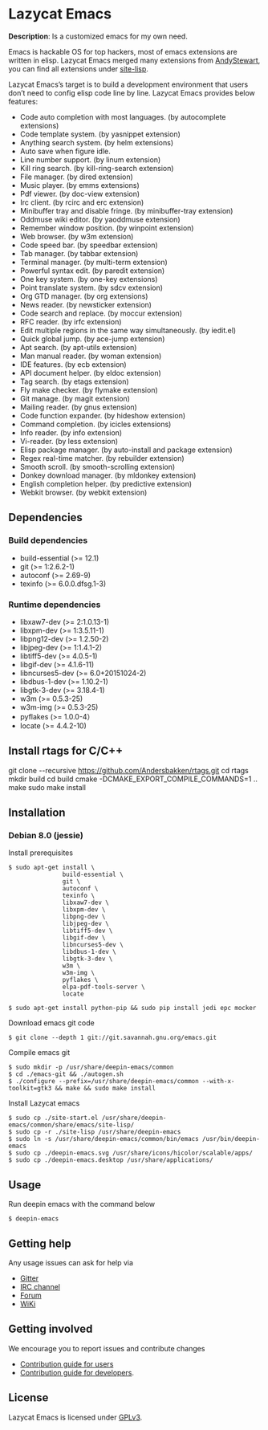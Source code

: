 # Lazycat Emacs

**Description**: Is a customized emacs for my own need.

Emacs is hackable OS for top hackers, most of emacs extensions are written in elisp.
Lazycat Emacs merged many extensions from [AndyStewart](http://www.emacswiki.org/emacs/AndyStewart),
you can find all extensions under [site-lisp](https://github.com/manateelazycat/lazycat-emacs/tree/master/site-lisp).

Lazycat Emacs’s target is to build a development environment that users don’t need to config elisp code line by line.
Lazycat Emacs provides below features:

- Code auto completion with most languages. (by autocomplete extensions)
- Code template system. (by yasnippet extension)
- Anything search system. (by helm extensions)
- Auto save when figure idle.
- Line number support. (by linum extension)
- Kill ring search. (by kill-ring-search extension)
- File manager. (by dired extension)
- Music player. (by emms extensions)
- Pdf viewer. (by doc-view extension)
- Irc client. (by rcirc and erc extension)
- Minibuffer tray and disable fringe. (by minibuffer-tray extension)
- Oddmuse wiki editor. (by yaoddmuse extension)
- Remember window position. (by winpoint extension)
- Web browser. (by w3m extension)
- Code speed bar. (by speedbar extension)
- Tab manager. (by tabbar extension)
- Terminal manager. (by multi-term extension)
- Powerful syntax edit. (by paredit extension)
- One key system. (by one-key extensions)
- Point translate system. (by sdcv extension)
- Org GTD manager. (by org extensions)
- News reader. (by newsticker extension)
- Code search and replace. (by moccur extension)
- RFC reader. (by irfc extension)
- Edit multiple regions in the same way simultaneously. (by iedit.el)
- Quick global jump. (by ace-jump extension)
- Apt search. (by apt-utils extension)
- Man manual reader. (by woman extension)
- IDE features. (by ecb extension)
- API document helper. (by eldoc extension)
- Tag search. (by etags extension)
- Fly make checker. (by flymake extension)
- Git manage. (by magit extension)
- Mailing reader. (by gnus extension)
- Code function expander. (by hideshow extension)
- Command completion. (by icicles extensions)
- Info reader. (by info extension)
- Vi-reader. (by less extension)
- Elisp package manager. (by auto-install and package extension)
- Regex real-time matcher. (by rebuilder extension)
- Smooth scroll. (by smooth-scrolling extension)
- Donkey download manager. (by mldonkey extension)
- English completion helper. (by predictive extension)
- Webkit browser. (by webkit extension)

## Dependencies

### Build dependencies

 - build-essential (>= 12.1)
 - git (>= 1:2.6.2-1)
 - autoconf (>= 2.69-9)
 - texinfo (>= 6.0.0.dfsg.1-3)

### Runtime dependencies

 - libxaw7-dev (>= 2:1.0.13-1)
 - libxpm-dev (>= 1:3.5.11-1)
 - libpng12-dev (>= 1.2.50-2)
 - libjpeg-dev (>= 1:1.4.1-2)
 - libtiff5-dev (>= 4.0.5-1)
 - libgif-dev (>= 4.1.6-11)
 - libncurses5-dev (>= 6.0+20151024-2)
 - libdbus-1-dev (>= 1.10.2-1)
 - libgtk-3-dev (>= 3.18.4-1)
 - w3m (>= 0.5.3-25)
 - w3m-img (>= 0.5.3-25)
 - pyflakes (>= 1.0.0-4）
 - locate (>= 4.4.2-10)

## Install rtags for C/C++
git clone --recursive https://github.com/Andersbakken/rtags.git
cd rtags
mkdir build
cd build
cmake -DCMAKE_EXPORT_COMPILE_COMMANDS=1 ..
make
sudo make install

## Installation

### Debian 8.0 (jessie)

Install prerequisites
```
$ sudo apt-get install \
               build-essential \
               git \
               autoconf \
               texinfo \
               libxaw7-dev \
               libxpm-dev \
               libpng-dev \
               libjpeg-dev \
               libtiff5-dev \
               libgif-dev \
               libncurses5-dev \
               libdbus-1-dev \
               libgtk-3-dev \
               w3m \
               w3m-img \
               pyflakes \
               elpa-pdf-tools-server \
               locate
```
```
$ sudo apt-get install python-pip && sudo pip install jedi epc mocker
```

Download emacs git code
```
$ git clone --depth 1 git://git.savannah.gnu.org/emacs.git
```

Compile emacs git
```
$ sudo mkdir -p /usr/share/deepin-emacs/common
$ cd ./emacs-git && ./autogen.sh
$ ./configure --prefix=/usr/share/deepin-emacs/common --with-x-toolkit=gtk3 && make && sudo make install
```

Install Lazycat emacs
```
$ sudo cp ./site-start.el /usr/share/deepin-emacs/common/share/emacs/site-lisp/
$ sudo cp -r ./site-lisp /usr/share/deepin-emacs
$ sudo ln -s /usr/share/deepin-emacs/common/bin/emacs /usr/bin/deepin-emacs
$ sudo cp ./deepin-emacs.svg /usr/share/icons/hicolor/scalable/apps/
$ sudo cp ./deepin-emacs.desktop /usr/share/applications/
```

## Usage

Run deepin emacs with the command below
```
$ deepin-emacs
```

## Getting help

Any usage issues can ask for help via

* [Gitter](https://gitter.im/orgs/linuxdeepin/rooms)
* [IRC channel](https://webchat.freenode.net/?channels=deepin)
* [Forum](https://bbs.deepin.org)
* [WiKi](http://wiki.deepin.org/)

## Getting involved

We encourage you to report issues and contribute changes

* [Contribution guide for users](http://wiki.deepin.org/index.php?title=Contribution_Guidelines_for_Users)
* [Contribution guide for developers](http://wiki.deepin.org/index.php?title=Contribution_Guidelines_for_Developers).

## License

Lazycat Emacs is licensed under [GPLv3](LICENSE).
